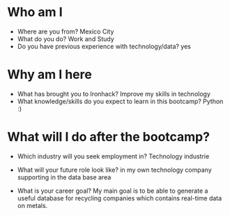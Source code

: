 # Who am I

* Where are you from? Mexico City
* What do you do? Work and Study
* Do you have previous experience with technology/data? yes

# Why am I here

* What has brought you to Ironhack? Improve my skills in technology
* What knowledge/skills do you expect to learn in this bootcamp? Python :)

# What will I do after the bootcamp?

* Which industry will you seek employment in? Technology industrie

* What will your future role look like? in my own technology company supporting in the data base area

* What is your career goal?
My main goal is to be able to generate a useful database for recycling companies which contains real-time data on metals.
